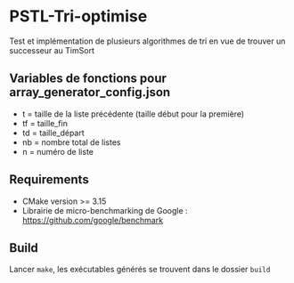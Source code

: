 # PSTL-Tri-optimise

Test et implémentation de plusieurs algorithmes de tri en vue de trouver un
successeur au TimSort


## Variables de fonctions pour array_generator_config.json

- t = taille de la liste précédente (taille début pour la première)
- tf = taille_fin
- td = taille_départ
- nb = nombre total de listes
- n = numéro de liste


## Requirements

- CMake version >= 3.15
- Librairie de micro-benchmarking de Google :
  https://github.com/google/benchmark


## Build

Lancer `make`, les exécutables générés se trouvent dans le dossier `build`
